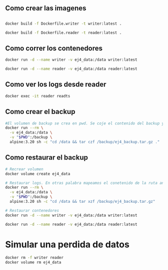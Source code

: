 ## Como crear las imagenes
##

```bash #writer
docker build -f Dockerfile.writer -t writer:latest .
```

```bash #reader
docker build -f Dockerfile.reader -t reader:latest .
```

## Como correr los contenedores

```bash #writer
docker run -d --name writer -v ej4_data:/data writer:latest
```

```bash #reader
docker run -d --name reader -v ej4_data:/data reader:latest
```

## Como ver los logs desde reader

```bash
docker exec -it reader readts
```

## Como crear el backup

```bash
#El volumen de backup se crea en pwd. Se coje el contenido del backup y se mete en un tar.gz(algoritmo de compresion). 
docker run --rm \
  -v ej4_data:/data \
  -v "$PWD":/backup \
  alpine:3.20 sh -c "cd /data && tar czf /backup/ej4_backup.tar.gz ."
```

## Como restaurar el backup

```bash
# Recrear volumen
docker volume create ej4_data

# Restaurar logs. En otras palabra mapeamos el conetenido de la ruta anterior
docker run --rm \
  -v ej4_data:/data \
  -v "$PWD":/backup \
  alpine:3.20 sh -c "cd /data && tar xzf /backup/ej4_backup.tar.gz"

# Restaurar contenedores
docker run -d --name writer -v ej4_data:/data writer:latest

docker run -d --name reader -v ej4_data:/data reader:latest
```

# Simular una perdida de datos
```bash 
docker rm -f writer reader 
docker volume rm ej4_data
```